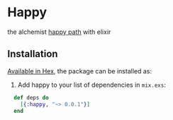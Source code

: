 # Happy

the alchemist [happy path](https://en.wikipedia.org/wiki/Happy_path) with elixir

## Installation

[Available in Hex](https://hex.pm/packages/happy), the package can be installed as:

  1. Add happy to your list of dependencies in `mix.exs`:

```elixir
  def deps do
    [{:happy, "~> 0.0.1"}]
  end
```
